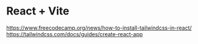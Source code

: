 # React + Vite

https://www.freecodecamp.org/news/how-to-install-tailwindcss-in-react/
https://tailwindcss.com/docs/guides/create-react-app
